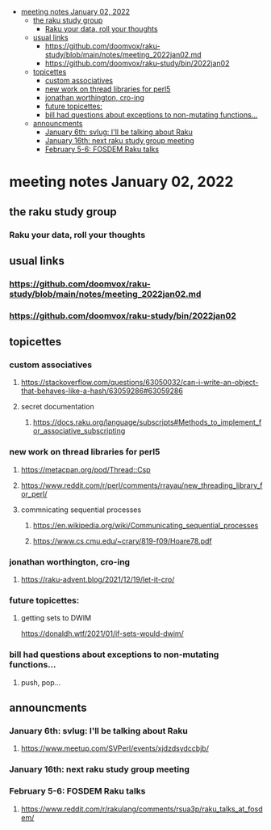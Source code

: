 - [meeting notes January 02, 2022](#orgdf6cfa7)
  - [the raku study group](#org3a5fbe7)
    - [Raku your data, roll your thoughts](#org94e9cd1)
  - [usual links](#org7f9b27d)
    - [<https://github.com/doomvox/raku-study/blob/main/notes/meeting_2022jan02.md>](#org5f25311)
    - [<https://github.com/doomvox/raku-study/bin/2022jan02>](#org0eff0af)
  - [topicettes](#org9808857)
    - [custom associatives](#org18fb115)
    - [new work on thread libraries for perl5](#org6d02685)
    - [jonathan worthington, cro-ing](#orgcc36f74)
    - [future topicettes:](#org715b8f3)
    - [bill had questions about exceptions to non-mutating functions&#x2026;](#org5ed66fb)
  - [announcments](#orgc6aabdb)
    - [January 6th: svlug: I'll be talking about Raku](#org640ae3d)
    - [January 16th: next raku study group meeting](#org13ee9f9)
    - [February 5-6: FOSDEM Raku talks](#orgd5deb62)


<a id="orgdf6cfa7"></a>

# meeting notes January 02, 2022


<a id="org3a5fbe7"></a>

## the raku study group


<a id="org94e9cd1"></a>

### Raku your data, roll your thoughts


<a id="org7f9b27d"></a>

## usual links


<a id="org5f25311"></a>

### <https://github.com/doomvox/raku-study/blob/main/notes/meeting_2022jan02.md>


<a id="org0eff0af"></a>

### <https://github.com/doomvox/raku-study/bin/2022jan02>


<a id="org9808857"></a>

## topicettes


<a id="org18fb115"></a>

### custom associatives

1.  <https://stackoverflow.com/questions/63050032/can-i-write-an-object-that-behaves-like-a-hash/63059286#63059286>

2.  secret documentation

    1.  <https://docs.raku.org/language/subscripts#Methods_to_implement_for_associative_subscripting>


<a id="org6d02685"></a>

### new work on thread libraries for perl5

1.  <https://metacpan.org/pod/Thread::Csp>

2.  <https://www.reddit.com/r/perl/comments/rrayau/new_threading_library_for_perl/>

3.  commnicating sequential processes

    1.  <https://en.wikipedia.org/wiki/Communicating_sequential_processes>
    
    2.  <https://www.cs.cmu.edu/~crary/819-f09/Hoare78.pdf>


<a id="orgcc36f74"></a>

### jonathan worthington, cro-ing

1.  <https://raku-advent.blog/2021/12/19/let-it-cro/>


<a id="org715b8f3"></a>

### future topicettes:

1.  getting sets to DWIM

    <https://donaldh.wtf/2021/01/if-sets-would-dwim/>


<a id="org5ed66fb"></a>

### bill had questions about exceptions to non-mutating functions&#x2026;

1.  push, pop&#x2026;


<a id="orgc6aabdb"></a>

## announcments


<a id="org640ae3d"></a>

### January 6th: svlug: I'll be talking about Raku

1.  <https://www.meetup.com/SVPerl/events/xjdzdsydccbjb/>


<a id="org13ee9f9"></a>

### January 16th: next raku study group meeting


<a id="orgd5deb62"></a>

### February 5-6: FOSDEM Raku talks

1.  <https://www.reddit.com/r/rakulang/comments/rsua3p/raku_talks_at_fosdem/>
